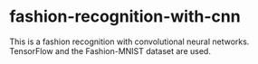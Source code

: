 # fashion-recognition-with-cnn
This is a fashion recognition with convolutional neural networks.
TensorFlow and the Fashion-MNIST dataset are used.
